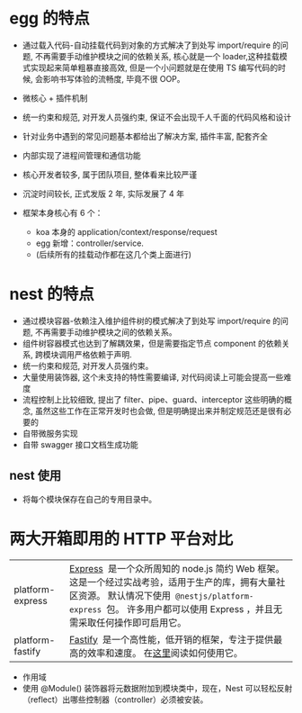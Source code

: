 # egg 的特点

- 通过载入代码-自动挂载代码到对象的方式解决了到处写 import/require 的问题, 不再需要手动维护模块之间的依赖关系, 核心就是一个 loader,这种挂载模式实现起来简单粗暴直接高效, 但是一个小问题就是在使用 TS 编写代码的时候, 会影响书写体验的流畅度, 毕竟不很 OOP。

- 微核心 + 插件机制
- 统一约束和规范, 对开发人员强约束, 保证不会出现千人千面的代码风格和设计
- 针对业务中遇到的常见问题基本都给出了解决方案, 插件丰富, 配套齐全
- 内部实现了进程间管理和通信功能
- 核心开发者较多, 属于团队项目, 整体看来比较严谨
- 沉淀时间较长, 正式发版 2 年, 实际发展了 4 年
- 框架本身核心有 6 个：
  - koa 本身的 application/context/response/request
  - egg 新增：controller/service.
  - (后续所有的挂载动作都在这几个类上面进行)

# nest 的特点

- 通过模块容器-依赖注入维护组件树的模式解决了到处写 import/require 的问题, 不再需要手动维护模块之间的依赖关系。
- 组件树容器模式也达到了解耦效果，但是需要指定节点 component 的依赖关系, 跨模块调用严格依赖于声明.
- 统一约束和规范, 对开发人员强约束。
- 大量使用装饰器, 这个未支持的特性需要编译, 对代码阅读上可能会提高一些难度
- 流程控制上比较细致, 提出了 filter、pipe、guard、interceptor 这些明确的概念, 虽然这些工作在正常开发时也会做, 但是明确提出来并制定规范还是很有必要的
- 自带微服务实现
- 自带 swagger 接口文档生成功能

## nest 使用

- 将每个模块保存在自己的专用目录中。

# 两大开箱即用的 HTTP 平台对比

|                  |                                                                                                                                                                                                                                                     |
| ---------------- | --------------------------------------------------------------------------------------------------------------------------------------------------------------------------------------------------------------------------------------------------- |
| platform-express | [Express](https://expressjs.com/)  是一个众所周知的 node.js 简约 Web 框架。 这是一个经过实战考验，适用于生产的库，拥有大量社区资源。 默认情况下使用  `@nestjs/platform-express`  包。 许多用户都可以使用 Express ，并且无需采取任何操作即可启用它。 |
| platform-fastify | [Fastify](https://www.fastify.io/)  是一个高性能，低开销的框架，专注于提供最高的效率和速度。 在[这里](https://docs.nestjs.cn/8/techniques?id=%e6%80%a7%e8%83%bd%ef%bc%88fastify%ef%bc%89)阅读如何使用它。                                           |

- 作用域
- 使用 @Module() 装饰器将元数据附加到模块类中，现在，Nest 可以轻松反射（reflect）出哪些控制器（controller）必须被安装。
